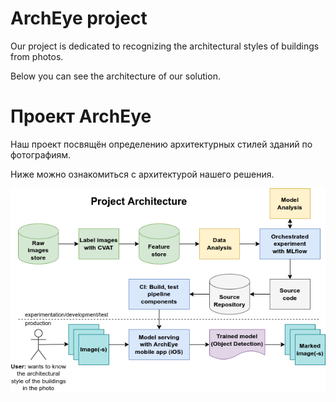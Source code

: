 # ArchEye project

Our project is dedicated to recognizing the architectural styles of buildings from photos. 

Below you can see the architecture of our solution.

# Проект ArchEye

Наш проект посвящён определению архитектурных стилей зданий по фотографиям.

Ниже можно ознакомиться с архитектурой нашего решения.

![Scheme](./images/project_scheme.png)

